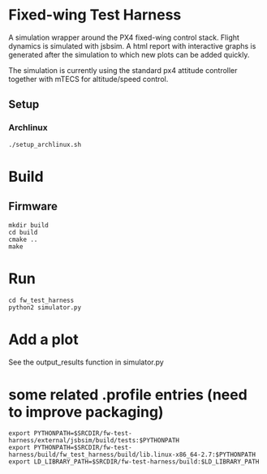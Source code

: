# Fixed-wing Test Harness
A simulation wrapper around the PX4 fixed-wing control stack. Flight dynamics is simulated with jsbsim. A html report with interactive graphs is generated after the simulation to which new plots can be added quickly.

The simulation is currently using the standard px4 attitude controller together with mTECS for altitude/speed control.

## Setup
### Archlinux
```
./setup_archlinux.sh
```

# Build
## Firmware
```
mkdir build
cd build
cmake ..
make
```

# Run
```
cd fw_test_harness
python2 simulator.py
```

# Add a plot
See the output_results function in simulator.py

# some related .profile entries (need to improve packaging)
```
export PYTHONPATH=$SRCDIR/fw-test-harness/external/jsbsim/build/tests:$PYTHONPATH
export PYTHONPATH=$SRCDIR/fw-test-harness/build/fw_test_harness/build/lib.linux-x86_64-2.7:$PYTHONPATH
export LD_LIBRARY_PATH=$SRCDIR/fw-test-harness/build:$LD_LIBRARY_PATH
```

